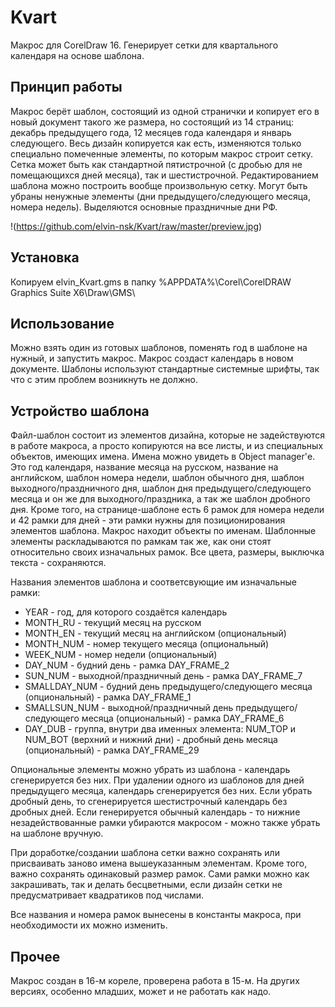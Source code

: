 # Kvart
Макрос для CorelDraw 16. Генерирует сетки для квартального календаря на основе шаблона.

## Принцип работы
Макрос берёт шаблон, состоящий из одной странички и копирует его в новый документ такого же размера, но состоящий из 14 страниц: декабрь предыдущего года, 12 месяцев года календаря и январь следующего. Весь дизайн копируется как есть, изменяются только специально помеченные элементы, по которым макрос строит сетку. Сетка может быть как стандартной пятистрочной (с дробью для не помещающихся дней месяца), так и шестистрочной. Редактированием шаблона можно построить вообще произвольную сетку. Могут быть убраны ненужные элементы (дни предыдущего/следующего месяца, номера недель). Выделяются основные праздничные дни РФ.

!(https://github.com/elvin-nsk/Kvart/raw/master/preview.jpg)

## Установка
Копируем elvin_Kvart.gms в папку %APPDATA%\Corel\CorelDRAW Graphics Suite X6\Draw\GMS\

## Использование
Можно взять один из готовых шаблонов, поменять год в шаблоне на нужный, и запустить макрос. Макрос создаст календарь в новом документе. Шаблоны используют стандартные системные шрифты, так что с этим проблем возникнуть не должно.

## Устройство шаблона
Файл-шаблон состоит из элементов дизайна, которые не задействуются в работе макроса, а просто копируются на все листы, и из специальных объектов, имеющих имена. Имена можно увидеть в Object manager'е. Это год календаря, название месяца на русском, название на английском, шаблон номера недели, шаблон обычного дня, шаблон выходного/праздничного дня, шаблон дня предыдущего/следующего месяца и он же для выходного/праздника, а так же шаблон дробного дня. Кроме того, на странице-шаблоне есть 6 рамок для номера недели и 42 рамки для дней - эти рамки нужны для позиционирования элементов шаблона. Макрос находит объекты по именам. Шаблонные элементы раскладываются по рамкам так же, как они стоят относительно своих изначальных рамок. Все цвета, размеры, выключка текста - сохраняются.

Названия элементов шаблона и соответсвующие им изначальные рамки:
* YEAR - год, для которого создаётся календарь
* MONTH_RU - текущий месяц на русском
* MONTH_EN - текущий месяц на английском (опциональный)
* MONTH_NUM - номер текущего месяца (опциональный)
* WEEK_NUM - номер недели (опциональный)
* DAY_NUM - будний день - рамка DAY_FRAME_2
* SUN_NUM - выходной/праздничный день - рамка DAY_FRAME_7
* SMALLDAY_NUM - будний день предыдущего/следующего месяца (опциональный) - рамка DAY_FRAME_1
* SMALLSUN_NUM - выходной/праздничный день предыдущего/следующего месяца (опциональный) - рамка DAY_FRAME_6
* DAY_DUB - группа, внутри два именных элемента: NUM_TOP и NUM_BOT (верхний и нижний дни) - дробный день месяца (опциональный) - рамка DAY_FRAME_29

Опциональные элементы можно убрать из шаблона - календарь сгенерируется без них. При удалении одного из шаблонов для дней предыдущего месяца, календарь сгенерируется без них. Если убрать дробный день, то сгенерируется шестистрочный календарь без дробных дней. Если генерируется обычный календарь - то нижние незадействованные рамки убираются макросом - можно также убрать на шаблоне вручную.

При доработке/создании шаблона сетки важно сохранять или присваивать заново имена вышеуказанным элементам. Кроме того, важно сохранять одинаковый размер рамок. Сами рамки можно как закрашивать, так и делать бесцветными, если дизайн сетки не предусматривает квадратиков под числами.

Все названия и номера рамок вынесены в константы макроса, при необходимости их можно изменить.

## Прочее
Макрос создан в 16-м кореле, проверена работа в 15-м. На других версиях, особенно младших, может и не работать как надо.
